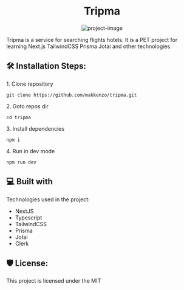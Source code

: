 <h1 align="center" id="title">Tripma</h1>

<p align="center"><img src="https://socialify.git.ci/makkenzo/tripma/image?font=Inter&amp;language=1&amp;name=1&amp;owner=1&amp;pattern=Brick%20Wall&amp;stargazers=1&amp;theme=Light" alt="project-image"></p>

<p id="description">Tripma is a service for searching flights hotels. It is a PET project for learning Next.js TailwindCSS Prisma Jotai and other technologies.</p>

<h2>🛠️ Installation Steps:</h2>

<p>1. Clone repository</p>

```
git clone https://github.com/makkenzo/tripma.git
```

<p>2. Goto repos dir</p>

```
cd tripma
```

<p>3. Install dependencies</p>

```
npm i
```

<p>4. Run in dev mode</p>

```
npm run dev
```

<h2>💻 Built with</h2>

Technologies used in the project:

-   NextJS
-   Typescript
-   TailwindCSS
-   Prisma
-   Jotai
-   Clerk

<h2>🛡️ License:</h2>

This project is licensed under the MIT
